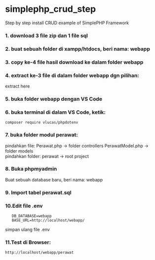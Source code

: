 # simplephp_crud_step
Step by step install CRUD example of SimplePHP Framework

### 1. download 3 file zip dan 1 file sql
### 2. buat sebuah folder di xampp/htdocs, beri nama: webapp
### 3. copy ke-4 file hasil download ke dalam folder webapp
### 4. extract ke-3 file di dalam folder webapp dgn pilihan:
   extract here
### 5. buka folder webapp dengan VS Code
### 6. buka terminal di dalam VS Code, ketik:
```
composer require vlucas/phpdotenv
```
### 7. buka folder modul perawat:
   pindahkan file:
   Perawat.php -> folder controllers
   PerawatModel.php -> folder models   
   pindahkan folder: perawat -> root project
### 8. Buka phpmyadmin
Buat sebuah database baru, beri nama: webapp
### 9. Import tabel perawat.sql
### 10.Edit file .env
```
   DB_DATABASE=webapp
   BASE_URL=http://localhost/webapp/
```
simpan ulang file .env
### 11.Test di Browser:
```
http://localhost/webapp/perawat
```
